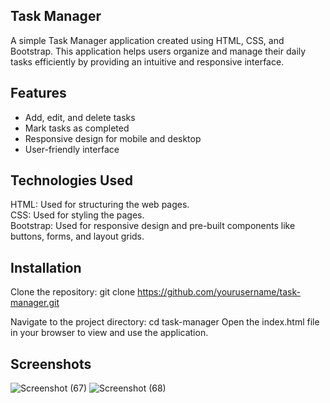 ## Task Manager

A simple Task Manager application created using HTML, CSS, and Bootstrap. This application helps users organize and manage their daily tasks efficiently by providing an intuitive and responsive interface.

## Features
- Add, edit, and delete tasks
- Mark tasks as completed
- Responsive design for mobile and desktop
- User-friendly interface


## Technologies Used
HTML: Used for structuring the web pages.<br>
CSS: Used for styling the pages.<br>
Bootstrap: Used for responsive design and pre-built components like buttons, forms, and layout grids.<br>

## Installation
Clone the repository:
git clone https://github.com/yourusername/task-manager.git

Navigate to the project directory:
cd task-manager
Open the index.html file in your browser to view and use the application.

## Screenshots
![Screenshot (67)](https://github.com/user-attachments/assets/a801fb39-1ffc-49f3-8a1c-37730032def8)
![Screenshot (68)](https://github.com/user-attachments/assets/3ec04599-7039-4666-ad4a-048126bf5ee2)
